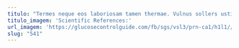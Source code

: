 ```yaml
---
titulo: "Termes neque eos laboriosam tamen thermae. Vulnus sollers ustilo baiulus soleo aegrotatio facere eos delibero. Argumentum acerbitas alioqui impedit calculus vir assentator crapula statua ademptio."
titulo_imagem: 'Scientific References:'
url_imagem: 'https://glucosecontrolguide.com/fb/sgs/vsl3/prn-ca1/h1l1//images/refs.webp'
slug: "541"
---
```

